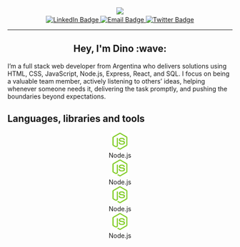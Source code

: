 <div id="header" align="center">

  <img src="https://media.giphy.com/media/M9gbBd9nbDrOTu1Mqx/giphy.gif" width="100"/>

  <div id="badges">
    <a href="https://www.linkedin.com/in/dino-cres/?locale=en_US">
      <img src="https://img.shields.io/badge/LinkedIn-blue?style=for-the-badge&logo=linkedin&logoColor=white" alt="LinkedIn Badge"/>
    </a>
    <a href="mailto:crescimbenidino@gmail.com">
      <img src="https://img.shields.io/badge/email-red?logo=gmail&logoColor=white&style=for-the-badge" alt="Email Badge"/>
    </a>
    <a href="https://twitter.com/dinocres1">
      <img src="https://img.shields.io/badge/Twitter-blue?style=for-the-badge&logo=twitter&logoColor=white" alt="Twitter Badge"/>
    </a>
  </div>
</div>

---

<div align="center">

  <h2>Hey, I'm Dino :wave:</h2>

  <div align="left">
    I’m a full stack web developer from Argentina who delivers solutions using HTML, CSS, JavaScript, Node.js, Express, React, and SQL. I focus on being a valuable team member, actively listening to others’ ideas, helping whenever someone needs it, delivering the task promptly, and pushing the boundaries beyond expectations.

<br>
  </div>

</div>

<h2>Languages, libraries and tools</h2>
<div align="center">
  <div>
    <img src="https://github.com/devicons/devicon/blob/master/icons/nodejs/nodejs-plain.svg" title="Node.js" alt="Node.js" width="40" height="40"/>
    <br>
    <span>Node.js</span>
  </div>
  <div align="center">
    <img src="https://github.com/devicons/devicon/blob/master/icons/nodejs/nodejs-plain.svg" title="Node.js" alt="Node.js" width="40" height="40"/>
    <br>
    <span>Node.js</span>
  </div>
  <div align="center">
    <img src="https://github.com/devicons/devicon/blob/master/icons/nodejs/nodejs-plain.svg" title="Node.js" alt="Node.js" width="40" height="40"/>
    <br>
    <span>Node.js</span>
  </div>
  <div align="center">
    <img src="https://github.com/devicons/devicon/blob/master/icons/nodejs/nodejs-plain.svg" title="Node.js" alt="Node.js" width="40" height="40"/>
    <br>
    <span>Node.js</span>
  </div>
</div>
